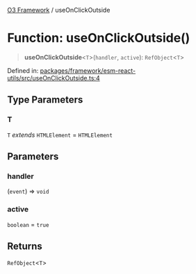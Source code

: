 [O3 Framework](../API.md) / useOnClickOutside

# Function: useOnClickOutside()

> **useOnClickOutside**\<`T`\>(`handler`, `active`): `RefObject`\<`T`\>

Defined in: [packages/framework/esm-react-utils/src/useOnClickOutside.ts:4](https://github.com/habeshabro/openmrs-esm-core/blob/main/packages/framework/esm-react-utils/src/useOnClickOutside.ts#L4)

## Type Parameters

### T

`T` *extends* `HTMLElement` = `HTMLElement`

## Parameters

### handler

(`event`) => `void`

### active

`boolean` = `true`

## Returns

`RefObject`\<`T`\>
